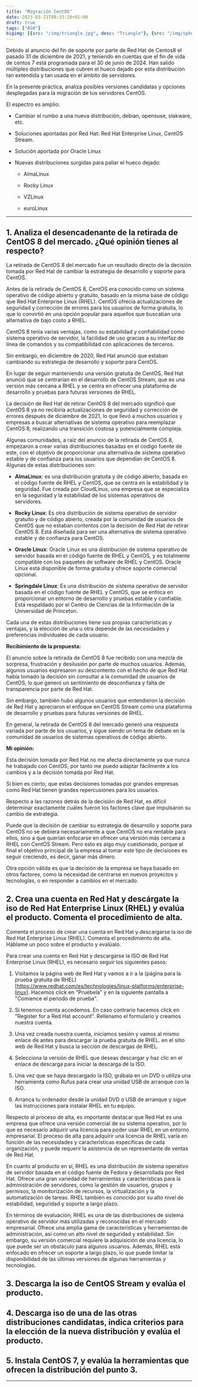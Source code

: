 ```yaml
---
title: "Migración CentOS"
date: 2023-03-21T08:33:20+01:00
draft: true
tags: ["ASO"]
bigimg: [{src: "/img/triangle.jpg", desc: "Triangle"}, {src: "/img/sphere.jpg", desc: "Sphere"}, {src: "/img/hexagon.jpg", desc: "Hexagon"}]
---
```


Debido al anuncio del fin de soporte por parte de Red Hat de Centos8 el pasado 31 de diciembre de 2021, y teniendo en cuentas que el fin de vida de centos 7 está programada para el 30 de junio de 2024. Han salido múltiples distribuciones que cubren el hueco dejado por esta distribución tan extendida y tan usada en el ámbito de servidores.

En la presente práctica, analiza posibles versiones candidatas y opciones desplegadas para la migración de tus servidores CentOS.

El espectro es amplio:

- Cambiar el rumbo a una nueva distribución, debian, opensuse, slakware, etc.

- Soluciones aportadas por Red Hat: Red Hat Enterprise Linux, CentOS Stream.

- Solución aportada por Oracle Linux

- Nuevas distribuciones surgidas para paliar el hueco dejado:

  - AlmaLinux

  - Rocky Linux

  - VZLinux

  - euroLinux

--------------------------------------------------

## 1. Analiza el desencadenante de la retirada de CentOS 8 del mercado. ¿Qué opinión tienes al respecto?

La retirada de CentOS 8 del mercado fue un resultado directo de la decisión tomada por Red Hat de cambiar la estrategia de desarrollo y soporte para CentOS.

Antes de la retirada de CentOS 8, CentOS era conocido como un sistema operativo de código abierto y gratuito, basado en la misma base de código que Red Hat Enterprise Linux (RHEL). CentOS ofrecía actualizaciones de seguridad y corrección de errores para los usuarios de forma gratuita, lo que lo convirtió en una opción popular para aquellos que buscaban una alternativa de bajo costo a RHEL.

CentOS 8 tenía varias ventajas, como su estabilidad y confiabilidad como sistema operativo de servidor, la facilidad de uso gracias a su interfaz de línea de comandos y su compatibilidad con aplicaciones de terceros.

Sin embargo, en diciembre de 2020, Red Hat anunció que estaban cambiando su estrategia de desarrollo y soporte para CentOS.

En lugar de seguir manteniendo una versión gratuita de CentOS, Red Hat anunció que se centrarían en el desarrollo de CentOS Stream, que es una versión más cercana a RHEL y se centra en ofrecer una plataforma de desarrollo y pruebas para futuras versiones de RHEL.

La decisión de Red Hat de retirar CentOS 8 del mercado significó que CentOS 8 ya no recibiría actualizaciones de seguridad y corrección de errores después de diciembre de 2021, lo que llevó a muchos usuarios y empresas a buscar alternativas de sistema operativo para reemplazar CentOS 8, realizando una transición costosa y potencialmente compleja.

Algunas comunidades, a raíz del anuncio de la retirada de CentOS 8, empezaron a crear varias distribuciones basadas en el codigo fuente de este, con el objetivo de proporcionar una alternativa de sistema operativo estable y de confianza para los usuarios que dependían de CentOS 8. Algunas de estas distribuciones son:

- **AlmaLinux**: es una distribución gratuita y de código abierto, basada en el código fuente de RHEL y CentOS, que se centra en la estabilidad y la seguridad. Fue creada por CloudLinux, una empresa que se especializa en la seguridad y la estabilidad de los sistemas operativos de servidores.

- **Rocky Linux**: Es otra distribución de sistema operativo de servidor gratuito y de código abierto, creada por la comunidad de usuarios de CentOS que no estaban contentos con la decisión de Red Hat de retirar CentOS 8. Está diseñada para ser una alternativa de sistema operativo estable y de confianza para CentOS.

- **Oracle Linux**: Oracle Linux es una distribución de sistema operativo de servidor basada en el código fuente de RHEL y CentOS, y es totalmente compatible con los paquetes de software de RHEL y CentOS. Oracle Linux está disponible de forma gratuita y ofrece soporte comercial opcional.

- **Springdale Linux**: Es una distribución de sistema operativo de servidor basada en el código fuente de RHEL y CentOS, que se enfoca en proporcionar un entorno de desarrollo y pruebas estable y confiable. Está respaldado por el Centro de Ciencias de la Información de la Universidad de Princeton.

Cada una de estas distribuciones tiene sus propias características y ventajas, y la elección de una u otra depende de las necesidades y preferencias individuales de cada usuario.

**Recibimiento de la propuesta:**

El anuncio sobre la retirada de CentOS 8 fue recibido con una mezcla de sorpresa, frustración y desilusión por parte de muchos usuarios. Además, algunos usuarios expresaron su descontento con el hecho de que Red Hat había tomado la decisión sin consultar a la comunidad de usuarios de CentOS, lo que generó un sentimiento de desconfianza y falta de transparencia por parte de Red Hat.

Sin embargo, también hubo algunos usuarios que entendieron la decisión de Red Hat y apreciaron el enfoque en CentOS Stream como una plataforma de desarrollo y pruebas para futuras versiones de RHEL.

En general, la retirada de CentOS 8 del mercado generó una respuesta variada por parte de los usuarios, y sigue siendo un tema de debate en la comunidad de usuarios de sistemas operativos de código abierto.

**Mi opinión:**

Esta decisión tomada por Red Hat no me afecta directamente ya que nunca he trabajado con CentOS, por tanto me puedo adaptar fácilmente a los cambios y a la decisión tomada por Red Hat.

Si bien es cierto, que estas decisiones tomadas por grandes empresas como Red Hat tienen grandes repercusiones para los usuarios.

Respecto a las razones detrás de la decisión de Red Hat, es difícil determinar exactamente cuáles fueron los factores clave que impulsaron su cambio de estrategia.

Puede que la decisión de cambiar su estrategia de desarrollo y soporte para CentOS no se debiera necesariamente a que CentOS no era rentable para ellos, sino a que querían enfocarse en ofrecer una versión más cercana a RHEL con CentOS Stream. Pero esto es algo muy cuestionado, porque al final el objetivo principal de la empresa al tomar este tipo de decisiones es seguir creciendo, es decir, ganar más dinero.

Otra opción válida es que la decisión de la empresa se haya basado en otros factores, como la necesidad de centrarse en nuevos proyectos y tecnologías, o en responder a cambios en el mercado.

## 2. Crea una cuenta en Red Hat y descárgate la iso de Red Hat Enterprise Linux (RHEL) y evalúa el producto. Comenta el procedimiento de alta.

Comenta el proceso de crear una cuenta en Red Hat y descargarse la iso de Red Hat Enterprise Linux (RHEL). Comenta el procedimiento de alta. Háblame un poco sobre el producto y evalúalo.



Para crear una cuenta en Red Hat y descargarse la ISO de Red Hat Enterprise Linux (RHEL), es necesario seguir los siguientes pasos:

1. Visitamos la página web de Red Hat y vamos a ir a la (página para la prueba gratuita de RHEL)[https://www.redhat.com/es/technologies/linux-platforms/enterprise-linux]. Hacemos click en "Pruébela" y en la siguiente pantalla a "Comience el periodo de prueba".

2. Si tenemos cuenta accedemos. En caso contrario hacemos click en "Register for a Red Hat account". Rellenamo el formulario y creamos nuestra cuenta.

3. Una vez creada nuestra cuenta, iniciamos sesión y vamos al mismo enlace de antes para descargar la prueba gratuita de RHEL. 
en el sitio web de Red Hat y busca la sección de descargas de RHEL.

4. Selecciona la versión de RHEL que deseas descargar y haz clic en el enlace de descarga para iniciar la descarga de la ISO.

5. Una vez que se haya descargado la ISO, grábala en un DVD o utiliza una herramienta como Rufus para crear una unidad USB de arranque con la ISO.

6. Arranca tu ordenador desde la unidad DVD o USB de arranque y sigue las instrucciones para instalar RHEL en tu equipo.

Respecto al proceso de alta, es importante destacar que Red Hat es una empresa que ofrece una versión comercial de su sistema operativo, por lo que es necesario adquirir una licencia para poder usar RHEL en un entorno empresarial. El proceso de alta para adquirir una licencia de RHEL varía en función de las necesidades y características específicas de cada organización, y puede requerir la asistencia de un representante de ventas de Red Hat.

En cuanto al producto en sí, RHEL es una distribución de sistema operativo de servidor basada en el código fuente de Fedora y desarrollada por Red Hat. Ofrece una gran variedad de herramientas y características para la administración de servidores, como la gestión de usuarios, grupos y permisos, la monitorización de recursos, la virtualización y la automatización de tareas. RHEL también es conocido por su alto nivel de estabilidad, seguridad y soporte a largo plazo.

En términos de evaluación, RHEL es una de las distribuciones de sistema operativo de servidor más utilizadas y reconocidas en el mercado empresarial. Ofrece una amplia gama de características y herramientas de administración, así como un alto nivel de seguridad y estabilidad. Sin embargo, su versión comercial requiere la adquisición de una licencia, lo que puede ser un obstáculo para algunos usuarios. Además, RHEL está enfocado en ofrecer un soporte a largo plazo, lo que puede limitar la disponibilidad de las últimas versiones de algunas herramientas y tecnologías.


## 3. Descarga la iso de CentOS Stream y evalúa el producto.

## 4. Descarga iso de una de las otras distribuciones candidatas, indica criterios para la elección de la nueva distribución y evalúa el producto.

## 5. Instala CentOS 7, y evalúa la herramientas que ofrecen la distribución del punto 3.

---------------------------------------------------
